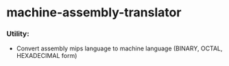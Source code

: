 # machine-assembly-translator

### Utility:
- Convert assembly mips language to machine language (BINARY, OCTAL, HEXADECIMAL form)
